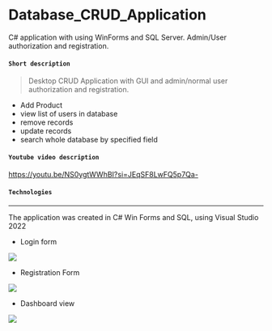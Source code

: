 # Database_CRUD_Application
C# application with using WinForms and SQL Server. Admin/User authorization and registration.

#### `Short description`
> Desktop CRUD Application with GUI and admin/normal user authorization and registration.
- Add Product
- view list of users in database
- remove records
- update records
- search whole database by specified field

#### `Youtube video description`
https://youtu.be/NS0ygtWWhBI?si=JEqSF8LwFQ5p7Qa-

#### `Technologies` 
---
The application was created in C# Win Forms and SQL, using Visual Studio 2022

- Login form

![](https://imgurl.pl/img2/login_662e62399e31d.png)


- Registration Form

![](http://imgurl.pl/img2/signup_662e629613088.png) 


- Dashboard view

 ![](http://imgurl.pl/img2/1_662e635f88733.png)

